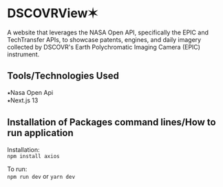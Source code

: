 # DSCOVRView✶
A website that leverages the NASA Open API, specifically the EPIC and TechTransfer APIs, to showcase patents, engines, and daily imagery collected by DSCOVR's Earth Polychromatic Imaging Camera (EPIC) instrument. 

## Tools/Technologies Used
⭑Nasa Open Api <br>
⭑Next.js 13

## Installation of Packages command lines/How to run application

Installation: <br>
`` npm install axios `` 

To run: <br>
``npm run dev`` or ``yarn dev `` 
